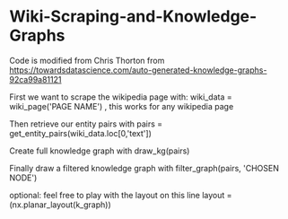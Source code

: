 # Wiki-Scraping-and-Knowledge-Graphs
Code is modified from Chris Thorton from https://towardsdatascience.com/auto-generated-knowledge-graphs-92ca99a81121

First we want to scrape the wikipedia page with:
wiki_data = wiki_page('PAGE NAME') , this works for any wikipedia page

Then retrieve our entity pairs with
pairs = get_entity_pairs(wiki_data.loc[0,'text'])

Create full knowledge graph with
draw_kg(pairs)

Finally draw a filtered knowledge graph with
filter_graph(pairs, 'CHOSEN NODE')

optional:
feel free to play with the layout on this line
 layout = (nx.planar_layout(k_graph))
